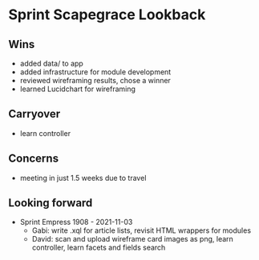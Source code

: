 # Sprint Scapegrace Lookback
## Wins
- added data/ to app
- added infrastructure for module development
- reviewed wireframing results, chose a winner
- learned Lucidchart for wireframing

## Carryover
- learn controller

## Concerns
- meeting in just 1.5 weeks due to travel

## Looking forward
- Sprint Empress 1908 - 2021-11-03
	- Gabi: write .xql for article lists, revisit HTML wrappers for modules
	- David: scan and upload wireframe card images as png, learn controller, learn facets and fields search
